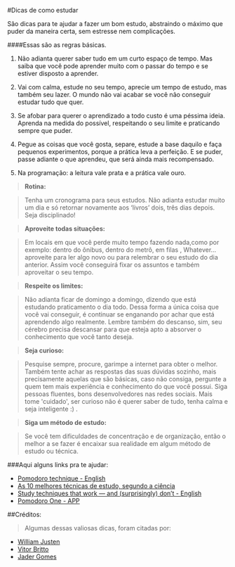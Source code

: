 #Dicas de como estudar

São dicas para te ajudar a fazer um bom estudo, abstraindo o máximo que puder da maneira certa, sem estresse nem complicações.

####Essas são as regras básicas.

1. Não adianta querer saber tudo em um curto espaço de tempo. Mas saiba que você pode aprender muito com o passar do tempo e se estiver disposto a aprender.

2. Vai com calma, estude no seu tempo, aprecie um tempo de estudo, mas também seu lazer. O mundo não vai acabar se você não conseguir estudar tudo que quer.

3. Se afobar para querer o aprendizado a todo custo é uma péssima ideia. Aprenda na medida do possível, respeitando o seu limite e praticando sempre que puder.

4. Pegue as coisas que você gosta, separe, estude a base daquilo e faça pequenos experimentos, porque a prática leva a perfeição. E se puder, passe adiante o que aprendeu, que será ainda mais recompensado.

5. Na programação: a leitura vale prata e a prática vale ouro.

>**Rotina:** 

>Tenha um cronograma para seus estudos. Não adianta estudar muito um dia e só retornar novamente aos ‘livros’ dois, três dias depois. Seja disciplinado!

>**Aproveite todas situações:**

>Em locais em que você perde muito tempo fazendo nada,como por exemplo: dentro do ônibus, dentro do metrô, em filas , Whatever… aproveite para ler algo novo ou para relembrar o seu estudo do dia anterior. Assim você conseguirá fixar os assuntos e também aproveitar o seu tempo.  

>**Respeite os limites:**

>Não adianta ficar de domingo a domingo, dizendo que está estudando praticamento o dia todo. Dessa forma a única coisa que você vai conseguir, é continuar se enganando por achar que está aprendendo algo realmente. Lembre também do descanso, sim, seu cérebro precisa descansar para que esteja apto a absorver o conhecimento que você tanto deseja.

>**Seja curioso:**

>Pesquise sempre, procure, garimpe a internet para obter o melhor. Também tente achar as respostas das suas dúvidas sozinho, mais precisamente aquelas que são básicas, caso não consiga, pergunte a quem tem mais experiência e conhecimento do que você possui. Siga pessoas fluentes, bons desenvolvedores nas redes sociais. Mais tome 'cuidado', ser curioso não é querer saber de tudo, tenha calma e seja inteligente :) .

>**Siga um método de estudo:**

>Se você tem dificuldades de concentração e de organização, então o melhor a se fazer é encaixar sua realidade em algum método de estudo ou técnica.

###Aqui alguns links pra te ajudar:

- [Pomodoro technique - English](http://pomodorotechnique.com/)
- [As 10 melhores técnicas de estudo, segundo a ciência](http://mude.nu/estudo-10-melhores-formas/)
- [Study techniques that work — and (surprisingly) don’t - English](http://www.washingtonpost.com/blogs/answer-sheet/wp/2013/08/27/study-techniques-that-work-and-surprisingly-dont/)
- [Pomodoro One - APP](https://itunes.apple.com/us/app/pomodoro-one/id907364780?mt=12)

##Créditos:

> Algumas dessas valiosas dicas, foram citadas por:
* [William Justen](https://github.com/willianjusten)
* [Vitor Britto](https://github.com/vitorbritto)
* [Jader Gomes](https://github.com/JaderGJ)
